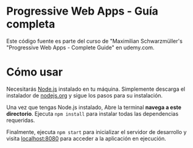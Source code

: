 # Progressive Web Apps - Guía completa
Este código fuente es parte del curso de "Maximilian Schwarzmüller's "Progressive Web Apps - Complete Guide" en udemy.com.

# Cómo usar
Necesitarás [Node.js](https://nodejs.org) instalado en tu máquina. Simplemente descarga el instalador de [nodejs.org](https://nodejs.org) y sigue los pasos para su instalación.

Una vez que tengas Node.js instalado, Abre la terminal **navega a este directorio**. Ejecuta `npm install` para instalar todas las dependencias requeridas.

Finalmente, ejecuta `npm start` para inicializar el servidor de desarrollo y visita [localhost:8080](http://localhost:8080) para acceder a la aplicación en ejecución.
